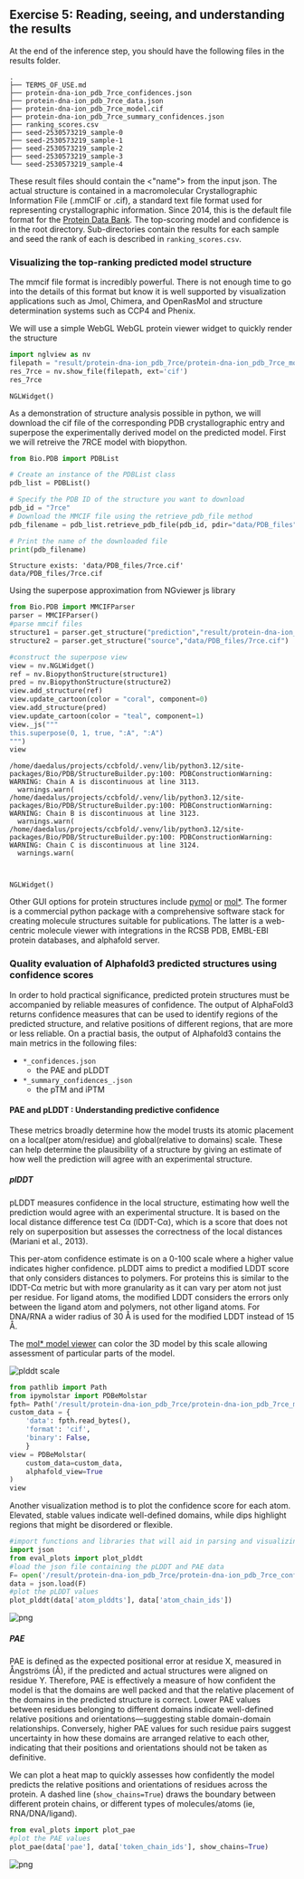 ## Exercise 5: Reading, seeing, and understanding the results

At the end of the inference step, you should have the following files in the results folder.
```
.
├── TERMS_OF_USE.md
├── protein-dna-ion_pdb_7rce_confidences.json
├── protein-dna-ion_pdb_7rce_data.json
├── protein-dna-ion_pdb_7rce_model.cif
├── protein-dna-ion_pdb_7rce_summary_confidences.json
├── ranking_scores.csv
├── seed-2530573219_sample-0
├── seed-2530573219_sample-1
├── seed-2530573219_sample-2
├── seed-2530573219_sample-3
└── seed-2530573219_sample-4
```
These result files should contain the <"name"> from the input json. The actual structure is contained in a macromolecular Crystallographic Information File (.mmCIF or .cif), a standard text file format used for representing crystallographic information. Since 2014, this is the default file format for the [Protein Data Bank](https://www.wwpdb.org/). The top-scoring model and confidence is in the root directory. Sub-directories contain the results for each sample and seed the rank of each is described in `ranking_scores.csv`.

### Visualizing the top-ranking predicted model structure

The mmcif file format is incredibly powerful. There is not enough time to go into the details of this format but know it is well supported by visualization applications such as Jmol, Chimera, and OpenRasMol and structure determination systems such as CCP4 and Phenix.

We will use a simple WebGL WebGL protein viewer widget to quickly render the structure


```python
import nglview as nv
filepath = "result/protein-dna-ion_pdb_7rce/protein-dna-ion_pdb_7rce_model.cif"
res_7rce = nv.show_file(filepath, ext='cif')
res_7rce
```


    



    NGLWidget()


As a demonstration of structure analysis possible in python, we will download the cif file of the corresponding PDB crystallographic entry and superpose the experimentally derived model on the predicted model. First we will retreive the 7RCE model with biopython.


```python
from Bio.PDB import PDBList

# Create an instance of the PDBList class
pdb_list = PDBList()

# Specify the PDB ID of the structure you want to download
pdb_id = "7rce" 
# Download the MMCIF file using the retrieve_pdb_file method
pdb_filename = pdb_list.retrieve_pdb_file(pdb_id, pdir="data/PDB_files", file_format="mmCif")

# Print the name of the downloaded file
print(pdb_filename)

```

    Structure exists: 'data/PDB_files/7rce.cif' 
    data/PDB_files/7rce.cif


Using the superpose approximation from NGviewer js library


```python
from Bio.PDB import MMCIFParser
parser = MMCIFParser()
#parse mmcif files
structure1 = parser.get_structure("prediction","result/protein-dna-ion_pdb_7rce/protein-dna-ion_pdb_7rce_model.cif")
structure2 = parser.get_structure("source","data/PDB_files/7rce.cif")

#construct the superpose view
view = nv.NGLWidget()
ref = nv.BiopythonStructure(structure1)
pred = nv.BiopythonStructure(structure2)
view.add_structure(ref)
view.update_cartoon(color = "coral", component=0)
view.add_structure(pred)
view.update_cartoon(color = "teal", component=1)
view._js("""
this.superpose(0, 1, true, ":A", ":A") 
""")
view
```

    /home/daedalus/projects/ccbfold/.venv/lib/python3.12/site-packages/Bio/PDB/StructureBuilder.py:100: PDBConstructionWarning: WARNING: Chain A is discontinuous at line 3113.
      warnings.warn(
    /home/daedalus/projects/ccbfold/.venv/lib/python3.12/site-packages/Bio/PDB/StructureBuilder.py:100: PDBConstructionWarning: WARNING: Chain B is discontinuous at line 3123.
      warnings.warn(
    /home/daedalus/projects/ccbfold/.venv/lib/python3.12/site-packages/Bio/PDB/StructureBuilder.py:100: PDBConstructionWarning: WARNING: Chain C is discontinuous at line 3124.
      warnings.warn(



    NGLWidget()


Other GUI options for protein structures include [pymol](https://biogrids.org/software/titles/pymol-open-source/) or [mol*](https://molstar.org/). The former is a commercial python package with a comprehensive software stack for creating molecule structures suitable for publications. The latter is a web-centric molecule viewer with integrations in the RCSB PDB, EMBL-EBI protein databases, and alphafold server. 

### Quality evaluation of Alphafold3 predicted structures using confidence scores

In order to hold practical significance, predicted protein structures must be accompanied by reliable measures of confidence. The output of AlphaFold3 returns confidence measures that can be used to identify regions of the predicted structure, and relative positions of different regions, that are more or less reliable. On a practial basis, the output of Alphafold3 contains the main metrics in the following files:

- `*_confidences.json`
    - the PAE and pLDDT
- `*_summary_confidences_.json`
    - the pTM and iPTM

#### PAE and pLDDT : Understanding predictive confidence 

These metrics broadly determine how the model trusts its atomic placement on a local(per atom/residue) and global(relative to domains) scale. These can help determine the plausibility of a structure by giving an estimate of how well the prediction will agree with an experimental structure. 


##### plDDT
pLDDT measures confidence in the local structure, estimating how well the prediction would agree with an experimental structure. It is based on the local distance difference test Cα (lDDT-Cα), which is a score that does not rely on superposition but assesses the correctness of the local distances (Mariani et al., 2013).

This per-atom confidence estimate is on a 0-100 scale where a higher value indicates higher confidence. pLDDT aims to predict a modified LDDT score that only considers distances to polymers. For proteins this is similar to the lDDT-Cα metric but with more granularity as it can vary per atom not just per residue. For ligand atoms, the modified LDDT considers the errors only between the ligand atom and polymers, not other ligand atoms. For DNA/RNA a wider radius of 30 Å is used for the modified LDDT instead of 15 Å.

The [mol* model viewer](https://molstar.org/) can color the 3D model by this scale allowing assessment of particular parts of the model.

![plddt scale](plddt_scale.png)


```python
from pathlib import Path 
from ipymolstar import PDBeMolstar
fpth= Path('/result/protein-dna-ion_pdb_7rce/protein-dna-ion_pdb_7rce_model.cif')
custom_data = {
    'data': fpth.read_bytes(),
    'format': 'cif',
    'binary': False,
    }
view = PDBeMolstar(
    custom_data=custom_data,
    alphafold_view=True
)
view
```

Another visualization method is to plot the confidence score for each atom. Elevated, stable values indicate well-defined domains, while dips highlight regions that might be disordered or flexible.


```python
#import functions and libraries that will aid in parsing and visualizing
import json
from eval_plots import plot_plddt
#load the json file containing the pLDDT and PAE data
F= open('/result/protein-dna-ion_pdb_7rce/protein-dna-ion_pdb_7rce_confidences.json')
data = json.load(F)
#plot the pLDDT values
plot_plddt(data['atom_plddts'], data['atom_chain_ids'])
```


    
![png](step1_visualize_af3_outputs_files/step1_visualize_af3_outputs_15_0.png)
    


##### PAE
PAE is defined as the expected positional error at residue X, measured in Ångströms (Å), if the predicted and actual structures were aligned on residue Y. Therefore, PAE is effectively a measure of how confident the model is that the domains are well packed and that the relative placement of the domains in the predicted structure is correct. Lower PAE values between residues belonging to different domains indicate well-defined relative positions and orientations—suggesting stable domain-domain relationships. Conversely, higher PAE values for such residue pairs suggest uncertainty in how these domains are arranged relative to each other, indicating that their positions and orientations should not be taken as definitive.

We can plot a heat map to quickly assesses how confidently the model predicts the relative positions and orientations of residues across the protein. A dashed line (`show_chains=True`) draws the boundary between different protein chains, or different types of molecules/atoms (ie, RNA/DNA/ligand).


```python
from eval_plots import plot_pae
#plot the PAE values
plot_pae(data['pae'], data['token_chain_ids'], show_chains=True)
```


    
![png](step1_visualize_af3_outputs_files/step1_visualize_af3_outputs_17_0.png)
    


